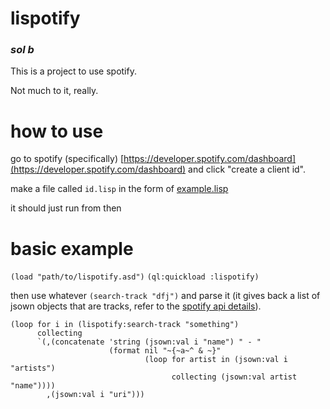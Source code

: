 # lispotify
### _sol b_

This is a project to use spotify.

Not much to it, really.

# how to use
go to spotify (specifically) [https://developer.spotify.com/dashboard](https://developer.spotify.com/dashboard) and click "create a client id".

make a file called `id.lisp` in the form of [example.lisp](example.lisp)

it should just run from then

# basic example
`(load "path/to/lispotify.asd")`
`(ql:quickload :lispotify)`

then use whatever `(search-track "dfj")` and parse it (it gives back a list of jsown objects that are tracks, refer to the [spotify api details](https://developer.spotify.com/documentation/web-api/reference/tracks/get-several-tracks/)).

```
(loop for i in (lispotify:search-track "something")
      collecting
      `(,(concatenate 'string (jsown:val i "name") " - "
                      (format nil "~{~a~^ & ~}"
                              (loop for artist in (jsown:val i "artists")
                                    collecting (jsown:val artist "name"))))
        ,(jsown:val i "uri")))
```
